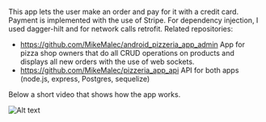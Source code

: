 This app lets the user make an order and pay for it with a credit card. Payment is implemented with the use of Stripe.
For dependency injection, I used dagger-hilt and for network calls retrofit.
Related repositories:
- https://github.com/MikeMalec/android_pizzeria_app_admin
App for pizza shop owners that do all CRUD operations on products and displays all new orders with the use of web sockets.
- https://github.com/MikeMalec/pizzeria_app_api
API for both apps (node.js, express, Postgres, sequelize) 

Below a short video that shows how the app works.

![Alt text](pizza_app_recorded.gif?raw=true "")
